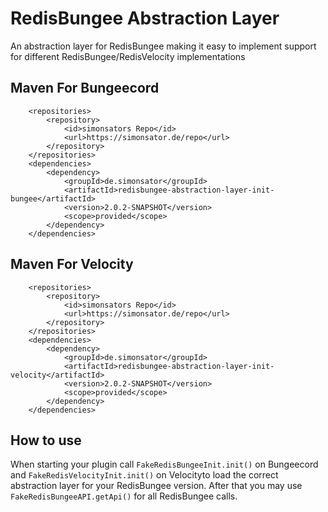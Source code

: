 # RedisBungee Abstraction Layer

An abstraction layer for RedisBungee making it easy to implement support for different RedisBungee/RedisVelocity
implementations

## Maven For Bungeecord

```
	<repositories>
		<repository>
			<id>simonsators Repo</id>
			<url>https://simonsator.de/repo</url>
		</repository>
	</repositories>
	<dependencies>
		<dependency>
			<groupId>de.simonsator</groupId>
			<artifactId>redisbungee-abstraction-layer-init-bungee</artifactId>
			<version>2.0.2-SNAPSHOT</version>
			<scope>provided</scope>
		</dependency>
	</dependencies>
```

## Maven For Velocity

```
	<repositories>
		<repository>
			<id>simonsators Repo</id>
			<url>https://simonsator.de/repo</url>
		</repository>
	</repositories>
	<dependencies>
		<dependency>
			<groupId>de.simonsator</groupId>
			<artifactId>redisbungee-abstraction-layer-init-velocity</artifactId>
			<version>2.0.2-SNAPSHOT</version>
			<scope>provided</scope>
		</dependency>
	</dependencies>
```

## How to use

When starting your plugin call ```FakeRedisBungeeInit.init()``` on Bungeecord and ```FakeRedisVelocityInit.init()``` on
Velocityto load the correct abstraction layer for your RedisBungee version. After that you may use
```FakeRedisBungeeAPI.getApi()``` for all RedisBungee calls.